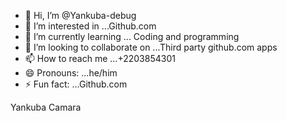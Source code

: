 - 👋 Hi, I’m @Yankuba-debug
- 👀 I’m interested in ...Github.com 
- 🌱 I’m currently learning ... Coding and programming 
- 💞️ I’m looking to collaborate on ...Third party github.com apps
- 📫 How to reach me ...+2203854301 
- 😄 Pronouns: ...he/him
- ⚡ Fun fact: ...Github.com 

<!---
Yankuba-debug/Yankuba-debug is a ✨ special ✨ repository because its `README.md` (this file) appears on your GitHub profile.
You can click the Preview link to take a look at your changes.
--->
Yankuba Camara 
